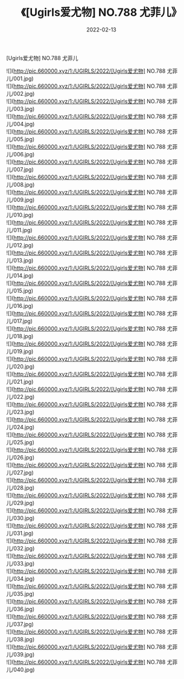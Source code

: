 ﻿---
layout: post
title:  《[Ugirls爱尤物] NO.788 尤菲儿》
date:   2022-02-13
img: http://pic.660000.xyz/1:/UGIRLS/2022/[Ugirls爱尤物] NO.788 尤菲儿/000.jpg
categories: [美女, 清纯, 唯美]
---

[Ugirls爱尤物] NO.788 尤菲儿

 ![](http://pic.660000.xyz/1:/UGIRLS/2022/[Ugirls爱尤物] NO.788 尤菲儿/001.jpg) <br>![](http://pic.660000.xyz/1:/UGIRLS/2022/[Ugirls爱尤物] NO.788 尤菲儿/002.jpg) <br>![](http://pic.660000.xyz/1:/UGIRLS/2022/[Ugirls爱尤物] NO.788 尤菲儿/003.jpg) <br>![](http://pic.660000.xyz/1:/UGIRLS/2022/[Ugirls爱尤物] NO.788 尤菲儿/004.jpg) <br>![](http://pic.660000.xyz/1:/UGIRLS/2022/[Ugirls爱尤物] NO.788 尤菲儿/005.jpg) <br>![](http://pic.660000.xyz/1:/UGIRLS/2022/[Ugirls爱尤物] NO.788 尤菲儿/006.jpg) <br>![](http://pic.660000.xyz/1:/UGIRLS/2022/[Ugirls爱尤物] NO.788 尤菲儿/007.jpg) <br>![](http://pic.660000.xyz/1:/UGIRLS/2022/[Ugirls爱尤物] NO.788 尤菲儿/008.jpg) <br>![](http://pic.660000.xyz/1:/UGIRLS/2022/[Ugirls爱尤物] NO.788 尤菲儿/009.jpg) <br>![](http://pic.660000.xyz/1:/UGIRLS/2022/[Ugirls爱尤物] NO.788 尤菲儿/010.jpg) <br>![](http://pic.660000.xyz/1:/UGIRLS/2022/[Ugirls爱尤物] NO.788 尤菲儿/011.jpg) <br>![](http://pic.660000.xyz/1:/UGIRLS/2022/[Ugirls爱尤物] NO.788 尤菲儿/012.jpg) <br>![](http://pic.660000.xyz/1:/UGIRLS/2022/[Ugirls爱尤物] NO.788 尤菲儿/013.jpg) <br>![](http://pic.660000.xyz/1:/UGIRLS/2022/[Ugirls爱尤物] NO.788 尤菲儿/014.jpg) <br>![](http://pic.660000.xyz/1:/UGIRLS/2022/[Ugirls爱尤物] NO.788 尤菲儿/015.jpg) <br>![](http://pic.660000.xyz/1:/UGIRLS/2022/[Ugirls爱尤物] NO.788 尤菲儿/016.jpg) <br>![](http://pic.660000.xyz/1:/UGIRLS/2022/[Ugirls爱尤物] NO.788 尤菲儿/017.jpg) <br>![](http://pic.660000.xyz/1:/UGIRLS/2022/[Ugirls爱尤物] NO.788 尤菲儿/018.jpg) <br>![](http://pic.660000.xyz/1:/UGIRLS/2022/[Ugirls爱尤物] NO.788 尤菲儿/019.jpg) <br>![](http://pic.660000.xyz/1:/UGIRLS/2022/[Ugirls爱尤物] NO.788 尤菲儿/020.jpg) <br>![](http://pic.660000.xyz/1:/UGIRLS/2022/[Ugirls爱尤物] NO.788 尤菲儿/021.jpg) <br>![](http://pic.660000.xyz/1:/UGIRLS/2022/[Ugirls爱尤物] NO.788 尤菲儿/022.jpg) <br>![](http://pic.660000.xyz/1:/UGIRLS/2022/[Ugirls爱尤物] NO.788 尤菲儿/023.jpg) <br>![](http://pic.660000.xyz/1:/UGIRLS/2022/[Ugirls爱尤物] NO.788 尤菲儿/024.jpg) <br>![](http://pic.660000.xyz/1:/UGIRLS/2022/[Ugirls爱尤物] NO.788 尤菲儿/025.jpg) <br>![](http://pic.660000.xyz/1:/UGIRLS/2022/[Ugirls爱尤物] NO.788 尤菲儿/026.jpg) <br>![](http://pic.660000.xyz/1:/UGIRLS/2022/[Ugirls爱尤物] NO.788 尤菲儿/027.jpg) <br>![](http://pic.660000.xyz/1:/UGIRLS/2022/[Ugirls爱尤物] NO.788 尤菲儿/028.jpg) <br>![](http://pic.660000.xyz/1:/UGIRLS/2022/[Ugirls爱尤物] NO.788 尤菲儿/029.jpg) <br>![](http://pic.660000.xyz/1:/UGIRLS/2022/[Ugirls爱尤物] NO.788 尤菲儿/030.jpg) <br>![](http://pic.660000.xyz/1:/UGIRLS/2022/[Ugirls爱尤物] NO.788 尤菲儿/031.jpg) <br>![](http://pic.660000.xyz/1:/UGIRLS/2022/[Ugirls爱尤物] NO.788 尤菲儿/032.jpg) <br>![](http://pic.660000.xyz/1:/UGIRLS/2022/[Ugirls爱尤物] NO.788 尤菲儿/033.jpg) <br>![](http://pic.660000.xyz/1:/UGIRLS/2022/[Ugirls爱尤物] NO.788 尤菲儿/034.jpg) <br>![](http://pic.660000.xyz/1:/UGIRLS/2022/[Ugirls爱尤物] NO.788 尤菲儿/035.jpg) <br>![](http://pic.660000.xyz/1:/UGIRLS/2022/[Ugirls爱尤物] NO.788 尤菲儿/036.jpg) <br>![](http://pic.660000.xyz/1:/UGIRLS/2022/[Ugirls爱尤物] NO.788 尤菲儿/037.jpg) <br>![](http://pic.660000.xyz/1:/UGIRLS/2022/[Ugirls爱尤物] NO.788 尤菲儿/038.jpg) <br>![](http://pic.660000.xyz/1:/UGIRLS/2022/[Ugirls爱尤物] NO.788 尤菲儿/039.jpg) <br>![](http://pic.660000.xyz/1:/UGIRLS/2022/[Ugirls爱尤物] NO.788 尤菲儿/040.jpg) <br>